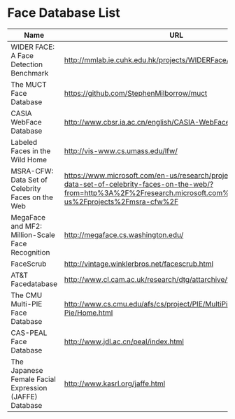 # Face Database List

| Name | URL |   |   |
|------|-----|---|---|
|WIDER FACE: A Face Detection Benchmark | http://mmlab.ie.cuhk.edu.hk/projects/WIDERFace/ | | |
| The MUCT Face Database | https://github.com/StephenMilborrow/muct | | |
| CASIA WebFace Database | http://www.cbsr.ia.ac.cn/english/CASIA-WebFace-Database.html | | |
| Labeled Faces in the Wild Home | http://vis-www.cs.umass.edu/lfw/ | | |
| MSRA-CFW: Data Set of Celebrity Faces on the Web | https://www.microsoft.com/en-us/research/project/msra-cfw-data-set-of-celebrity-faces-on-the-web/?from=http%3A%2F%2Fresearch.microsoft.com%2Fen-us%2Fprojects%2Fmsra-cfw%2F | | |
| MegaFace and MF2: Million-Scale Face Recognition | http://megaface.cs.washington.edu/ | | |
| FaceScrub | http://vintage.winklerbros.net/facescrub.html | | |
| AT&T Facedatabase | http://www.cl.cam.ac.uk/research/dtg/attarchive/facedatabase.html |  |
| The CMU Multi-PIE Face Database | http://www.cs.cmu.edu/afs/cs/project/PIE/MultiPie/Multi-Pie/Home.html | | |
| CAS-PEAL Face Database | http://www.jdl.ac.cn/peal/index.html | | |
| The Japanese Female Facial Expression (JAFFE) Database | http://www.kasrl.org/jaffe.html | | |
